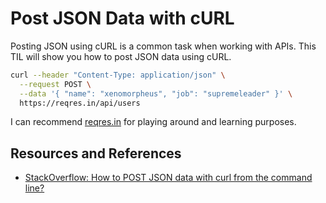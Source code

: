 # Post JSON Data with cURL

Posting JSON using cURL is a common task when working with APIs. This TIL will show you how to post JSON data using cURL.

```bash
curl --header "Content-Type: application/json" \
  --request POST \
  --data '{ "name": "xenomorpheus", "job": "supremeleader" }' \
  https://reqres.in/api/users
```

I can recommend [reqres.in](https://reqres.in/) for playing around and learning purposes.

## Resources and References

- [StackOverflow: How to POST JSON data with curl from the command line?](https://stackoverflow.com/questions/7172784/how-to-post-json-data-with-curl-from-the-command-line)
